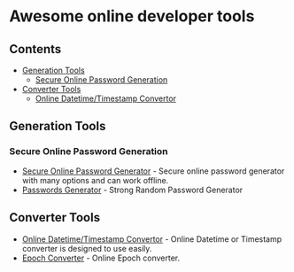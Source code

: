 # Awesome online developer tools

## Contents
- [Generation Tools](#generation-tools)
	- [Secure Online Password Generation](#secure-online-password-generation)
- [Converter Tools](#converter-tools)
	- [Online Datetime/Timestamp Convertor](#secure-online-password-generation)	
  
## Generation Tools

### Secure Online Password Generation
- [Secure Online Password Generator](https://thedevband.com/generate-password.html) - Secure online password generator with many options and can work offline.
- [Passwords Generator](https://passwordsgenerator.net/) - Strong Random Password Generator

## Converter Tools

- [Online Datetime/Timestamp Convertor](https://thedevband.com/datetime-timestamp-epoch-converter.html) - Online Datetime or Timestamp converter is designed to use easily.
- [Epoch Converter](https://www.epochconverter.com/#tools) - Online Epoch converter.
